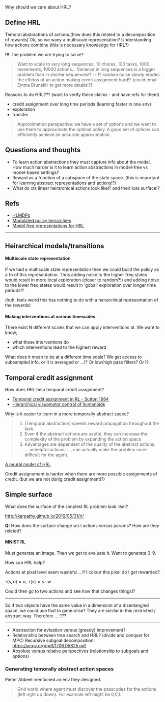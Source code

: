 Why should we care about HRL?

## Define HRL

Temoral abstractions of actions.(how does this related to a decomposition of rewards)
Ok, so we wany a multiscale representation?
Understanding how actions combine (this is necessary knowledge for HRL?)

__!!!__ The problem we are trying to solve?

> Want to scale to very long sequences. 10 chores, 100 tasks, 1000 movements, 10000 actions...
> Variance in long sequences is a bigger problem than in shorter sequences!?  -- !? random noise slowly erodes the effetos of an action making credit assignment hard!? (could email Emma Brunskill to get more details!?)


Reasons to do HRL??? (want to verify these claims - and have refs for them)

- credit assignment over long time periods (learning faster in one env)
- exploration
- transfer

> Approximation perspective: we have a set of options and we want to use them to approximate the optimal policy. A good set of options can efficiently achieve an accurate approximation.

## Questions and thoughts

- To learn action abstractions they must capture info about the model. How much harder is it to learn action abstractions in model-free vs model-based settings?
- Reward as a function of a subspace of the state space. (this is important for learning abstract representations and actions!?)
- What do cts linear heirarchical actions look like!? and their loss surface!?

## Refs

- [HLMDPs](https://arxiv.org/abs/1612.02757)
- [Modulated policy heirarchies](https://arxiv.org/abs/1812.00025)
- [Model free representations for HRL](https://arxiv.org/abs/1810.10096)


***


## Heirarchical models/transitions
#### Multiscale state representation

If we had a multiscale state representation then we could build the policy as a fn of this representation.
Thus adding noise to the higher freq states would result in more local exploration (closer to random?!) and adding noise to the lower freq states would result in 'gobal' exploration over longer time periods!?

(huh, feels weird this has nothing to do with a heirarchical representation of the rewards)

#### Making interventions at various timescales.

There exist N different scales that we can apply interventions at. We want to know;
- what these interventions do
- which interventions lead to the highest reward

What does it mean to be at a different time scale? We get access to subsampled info, or it is averaged or ...!?
Or low/high pass filters? Or !?.


## Temporal credit assignment

How does HRL help temporal credit assignment?

- [Temporal credit assignment in RL - Sutton 1984](https://scholarworks.umass.edu/dissertations/AAI8410337/)
- [Hierarchical visuomotor control of humanoids](https://arxiv.org/abs/1811.09656)

Why is it easier to learn in a more temporally abstract space?


> 1) [Temporal abstraction] speeds reward propagation throughout the task.
> 2) Even if the abstract actions are useful, they can increase the complexity of the problem by expanding the action space
> 3) Advantages are dependent of the quality of the abstract actions; ... unhelpful actions, ..., can actually make the problem more difficult for the agent.

 [A neural model of HRL](https://journals.plos.org/plosone/article?id=10.1371/journal.pone.0180234)


Credit assignement is harder when there are more possible assignments of credit. (but we are not donig credit assignment!?)


## Simple surface

What does the surface of the simplest RL problem look like!?

http://karpathy.github.io/2016/05/31/rl/

__Q:__ How does the surface change w.r.t actions versus params? How are they related?


#### MNIST RL

Must generate an image. Then we get to evaluate it.
Want to generate 0-9.

How can HRL help?

Actions at pixel level seem wasteful... If I colour this pixel do I get rewarded?

$\tau (s, a) = a, \;\; r(s) = s \cdot w$

Could then go to two actions and see how that changes things!?



***

So if two objects have the same value in a dimension of a disentangled space, we could use that to generalise? They are similar in this restricted / abstract way. Therefore ... ???



***


- Abstraction for evluation versus (greedy) improvement?
- Relationship between tree search and HRL? (divide and conquer for MPC) Recursive subgoal decomposition.  https://arxiv.org/pdf/1706.05825.pdf
- Absolute versus relative perspectives (relationship to subgoals and options)


### Generating temorally abstract action spaces

Pieter Abbeel mentioned an env they designed.
> Grid world where agent must discover the passcodes for the actions (left right up down). For example left might be 0,0,1.
